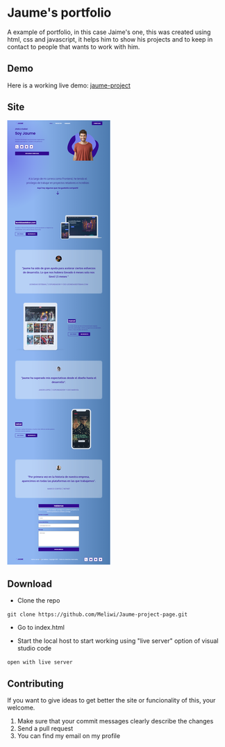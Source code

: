 # Jaume's portfolio

A example of portfolio, in this case Jaime's one, this was created using html, css and javascript, it helps him to show his projects and to keep in contact to people that wants to work with him.

## Demo 
Here is a working live demo: [jaume-project](https://jaume-project.netlify.app/)

## Site

![Imagen de sitio](/images/Finalportfolio.png)

## Download 

* Clone the repo

 `git clone https://github.com/Meliwi/Jaume-project-page.git`

* Go to index.html 

* Start the local host to start working using "live server" option of visual studio code

`open with live server`

## Contributing 

If you want to give ideas to get better the site or funcionality of this, your welcome. 
1. Make sure that your commit messages clearly describe the changes 
2. Send a pull request
3. You can find my email on my profile 